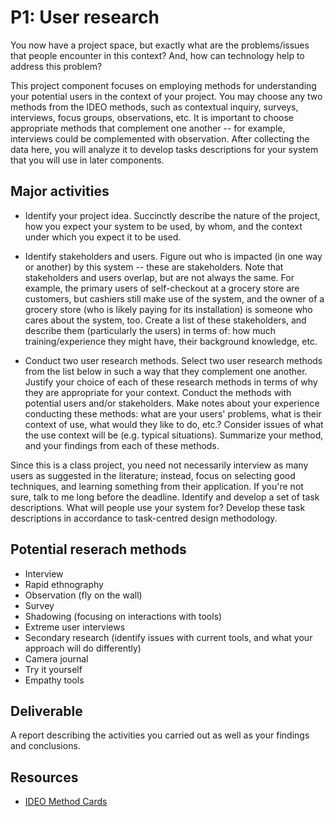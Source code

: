 # P1: User research

You now have a project space, but exactly what are the problems/issues that people encounter in this context? And, how can technology help to address this problem?

This project component focuses on employing methods for understanding your potential users in the context of your project. You may choose any two methods from the IDEO methods, such as contextual inquiry, surveys, interviews, focus groups, observations, etc. It is important to choose appropriate methods that complement one another -- for example, interviews could be complemented with observation. After collecting the data here, you will analyze it to develop tasks descriptions for your system that you will use in later components.

## Major activities

- Identify your project idea. Succinctly describe the nature of the project, how you expect your system to be used, by whom, and the context under which you expect it to be used.

- Identify stakeholders and users. Figure out who is impacted (in one way or another) by this system -- these are stakeholders. Note that stakeholders and users overlap, but are not always the same. For example, the primary users of self-checkout at a grocery store are customers, but cashiers still make use of the system, and the owner of a grocery store (who is likely paying for its installation) is someone who cares about the system, too. Create a list of these stakeholders, and describe them (particularly the users) in terms of: how much training/experience they might have, their background knowledge, etc.

- Conduct two user research methods. Select two user research methods from the list below in such a way that they complement one another. Justify your choice of each of these research methods in terms of why they are appropriate for your context. Conduct the methods with potential users and/or stakeholders. Make notes about your experience conducting these methods: what are your users' problems, what is their context of use, what would they like to do, etc.? Consider issues of what the use context will be (e.g. typical situations). Summarize your method, and your findings from each of these methods.

Since this is a class project, you need not necessarily interview as many users as suggested in the literature; instead, focus on selecting good techniques, and learning something from their application. If you're not sure, talk to me long before the deadline. Identify and develop a set of task descriptions. What will people use your system for? Develop these task descriptions in accordance to task-centred design methodology.

## Potential reserach methods
- Interview
- Rapid ethnography
- Observation (fly on the wall)
- Survey
- Shadowing (focusing on interactions with tools)
- Extreme user interviews
- Secondary research (identify issues with current tools, and what your approach will do differently)
- Camera journal
- Try it yourself
- Empathy tools

## Deliverable
A report describing the activities you carried out as well as your findings and conclusions.

## Resources
- [IDEO Method Cards](https://www.dropbox.com/s/q4adue2scffjbdh/ideo-method-cards-2by1.pdf?dl=0)